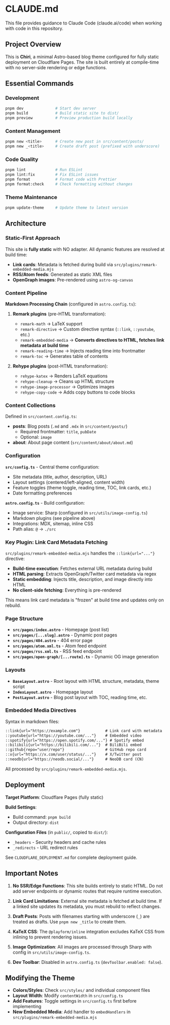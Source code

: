 # CLAUDE.md

This file provides guidance to Claude Code (claude.ai/code) when working with code in this repository.

## Project Overview

This is **Chiri**, a minimal Astro-based blog theme configured for fully static deployment on Cloudflare Pages. The site is built entirely at compile-time with no server-side rendering or edge functions.

## Essential Commands

### Development
```bash
pnpm dev              # Start dev server
pnpm build            # Build static site to dist/
pnpm preview          # Preview production build locally
```

### Content Management
```bash
pnpm new <title>      # Create new post in src/content/posts/
pnpm new _<title>     # Create draft post (prefixed with underscore)
```

### Code Quality
```bash
pnpm lint             # Run ESLint
pnpm lint:fix         # Fix ESLint issues
pnpm format           # Format code with Prettier
pnpm format:check     # Check formatting without changes
```

### Theme Maintenance
```bash
pnpm update-theme     # Update theme to latest version
```

## Architecture

### Static-First Approach
This site is **fully static** with NO adapter. All dynamic features are resolved at build time:
- **Link cards**: Metadata is fetched during build via `src/plugins/remark-embedded-media.mjs`
- **RSS/Atom feeds**: Generated as static XML files
- **OpenGraph images**: Pre-rendered using `astro-og-canvas`

### Content Pipeline

**Markdown Processing Chain** (configured in `astro.config.ts`):
1. **Remark plugins** (pre-HTML transformation):
   - `remark-math` → LaTeX support
   - `remark-directive` → Custom directive syntax (`::link`, `::youtube`, etc.)
   - `remark-embedded-media` → **Converts directives to HTML, fetches link metadata at build time**
   - `remark-reading-time` → Injects reading time into frontmatter
   - `remark-toc` → Generates table of contents

2. **Rehype plugins** (post-HTML transformation):
   - `rehype-katex` → Renders LaTeX equations
   - `rehype-cleanup` → Cleans up HTML structure
   - `rehype-image-processor` → Optimizes images
   - `rehype-copy-code` → Adds copy buttons to code blocks

### Content Collections

Defined in `src/content.config.ts`:
- **posts**: Blog posts (`.md` and `.mdx` in `src/content/posts/`)
  - Required frontmatter: `title`, `pubDate`
  - Optional: `image`
- **about**: About page content (`src/content/about/about.md`)

### Configuration

**`src/config.ts`** - Central theme configuration:
- Site metadata (title, author, description, URL)
- Layout settings (centered/left-aligned, content width)
- Feature toggles (theme toggle, reading time, TOC, link cards, etc.)
- Date formatting preferences

**`astro.config.ts`** - Build configuration:
- Image service: Sharp (configured in `src/utils/image-config.ts`)
- Markdown plugins (see pipeline above)
- Integrations: MDX, sitemap, inline CSS
- Path alias: `@` → `./src`

### Key Plugin: Link Card Metadata Fetching

`src/plugins/remark-embedded-media.mjs` handles the `::link{url="..."}` directive:
- **Build-time execution**: Fetches external URL metadata during build
- **HTML parsing**: Extracts OpenGraph/Twitter card metadata via regex
- **Static embedding**: Injects title, description, and image directly into HTML
- **No client-side fetching**: Everything is pre-rendered

This means link card metadata is "frozen" at build time and updates only on rebuild.

### Page Structure

- **`src/pages/index.astro`** - Homepage (post list)
- **`src/pages/[...slug].astro`** - Dynamic post pages
- **`src/pages/404.astro`** - 404 error page
- **`src/pages/atom.xml.ts`** - Atom feed endpoint
- **`src/pages/rss.xml.ts`** - RSS feed endpoint
- **`src/pages/open-graph/[...route].ts`** - Dynamic OG image generation

### Layouts

- **`BaseLayout.astro`** - Root layout with HTML structure, metadata, theme script
- **`IndexLayout.astro`** - Homepage layout
- **`PostLayout.astro`** - Blog post layout with TOC, reading time, etc.

### Embedded Media Directives

Syntax in markdown files:
```markdown
::link{url="https://example.com"}           # Link card with metadata
::youtube{url="https://youtube.com/..."}    # Embedded video
::spotify{url="https://open.spotify.com/..."} # Spotify embed
::bilibili{url="https://bilibili.com/..."}  # BiliBili embed
::github{repo="user/repo"}                  # GitHub repo card
::x{url="https://x.com/user/status/..."}    # X/Twitter post
::neodb{url="https://neodb.social/..."}     # NeoDB card (CN)
```

All processed by `src/plugins/remark-embedded-media.mjs`.

## Deployment

**Target Platform**: Cloudflare Pages (fully static)

**Build Settings**:
- Build command: `pnpm build`
- Output directory: `dist`

**Configuration Files** (in `public/`, copied to `dist/`):
- `_headers` - Security headers and cache rules
- `_redirects` - URL redirect rules

See `CLOUDFLARE_DEPLOYMENT.md` for complete deployment guide.

## Important Notes

1. **No SSR/Edge Functions**: This site builds entirely to static HTML. Do not add server endpoints or dynamic routes that require runtime execution.

2. **Link Card Limitations**: External site metadata is fetched at build time. If a linked site updates its metadata, you must rebuild to reflect changes.

3. **Draft Posts**: Posts with filenames starting with underscore (`_`) are treated as drafts. Use `pnpm new _title` to create them.

4. **KaTeX CSS**: The `@playform/inline` integration excludes KaTeX CSS from inlining to prevent rendering issues.

5. **Image Optimization**: All images are processed through Sharp with config in `src/utils/image-config.ts`.

6. **Dev Toolbar**: Disabled in `astro.config.ts` (`devToolbar.enabled: false`).

## Modifying the Theme

- **Colors/Styles**: Check `src/styles/` and individual component files
- **Layout Width**: Modify `contentWidth` in `src/config.ts`
- **Add Features**: Toggle settings in `src/config.ts` first before implementing
- **New Embedded Media**: Add handler to `embedHandlers` in `src/plugins/remark-embedded-media.mjs`
